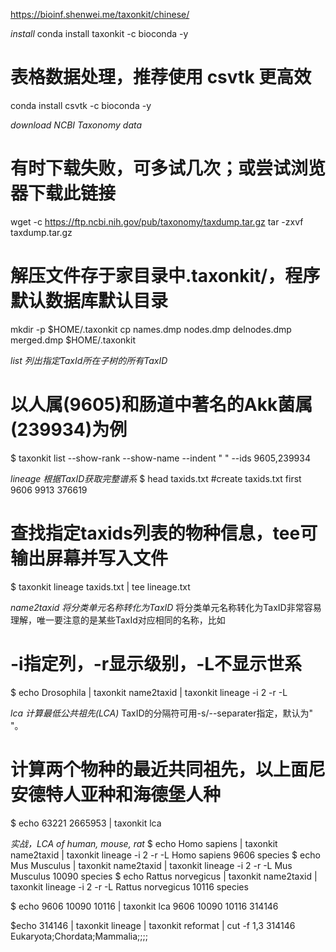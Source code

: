 https://bioinf.shenwei.me/taxonkit/chinese/

*install*
conda install taxonkit -c bioconda -y
# 表格数据处理，推荐使用 csvtk 更高效
conda install csvtk -c bioconda -y

*download NCBI Taxonomy data*
# 有时下载失败，可多试几次；或尝试浏览器下载此链接
wget -c https://ftp.ncbi.nih.gov/pub/taxonomy/taxdump.tar.gz 
tar -zxvf taxdump.tar.gz

# 解压文件存于家目录中.taxonkit/，程序默认数据库默认目录
mkdir -p $HOME/.taxonkit
cp names.dmp nodes.dmp delnodes.dmp merged.dmp $HOME/.taxonkit

*list 列出指定TaxId所在子树的所有TaxID*
# 以人属(9605)和肠道中著名的Akk菌属(239934)为例
$ taxonkit list --show-rank --show-name --indent "    " --ids 9605,239934

*lineage 根据TaxID获取完整谱系*
$ head taxids.txt #create taxids.txt first
9606
9913
376619
# 查找指定taxids列表的物种信息，tee可输出屏幕并写入文件
$ taxonkit lineage taxids.txt | tee lineage.txt 

*name2taxid 将分类单元名称转化为TaxID*
将分类单元名称转化为TaxID非常容易理解，唯一要注意的是某些TaxId对应相同的名称，比如
# -i指定列，-r显示级别，-L不显示世系
$ echo Drosophila | taxonkit name2taxid | taxonkit lineage -i 2 -r -L

*lca 计算最低公共祖先(LCA)*
TaxID的分隔符可用-s/--separater指定，默认为" "。
# 计算两个物种的最近共同祖先，以上面尼安德特人亚种和海德堡人种
$ echo 63221 2665953 | taxonkit lca


*实战，LCA of human, mouse, rat* 
$ echo Homo sapiens | taxonkit name2taxid | taxonkit lineage -i 2 -r -L
Homo sapiens	9606	species
$ echo Mus Musculus | taxonkit name2taxid | taxonkit lineage -i 2 -r -L
Mus Musculus	10090	species
$ echo Rattus norvegicus | taxonkit name2taxid | taxonkit lineage -i 2 -r -L
Rattus norvegicus	10116	species

$ echo 9606 10090 10116 | taxonkit lca
9606 10090 10116	314146

$echo 314146 | taxonkit lineage | taxonkit reformat | cut -f 1,3
314146	Eukaryota;Chordata;Mammalia;;;;

